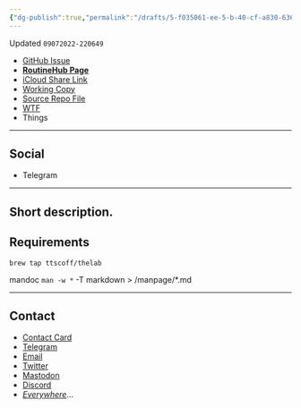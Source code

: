 ```yaml
---
{"dg-publish":true,"permalink":"/drafts/5-f035061-ee-5-b-40-cf-a830-636-b0-e9-faf-07/","dgHomeLink":true,"dgPassFrontmatter":false}
---
```


Updated `09072022-220649`

- [GitHub Issue](https://github.com/extratone/i/issues/)
- [**RoutineHub Page**](https://routinehub.co/shortcut/)
- [iCloud Share Link]()
- [Working Copy](working-copy://open?repo=i&path=shortcuts&mode=content)
- [Source Repo File](https://github.com/extratone/i/blob/main/shortcuts/.shortcut)
- [WTF](https://davidblue.wtf/drafts/5F035061-EE5B-40CF-A830-636B0E9FAF07.html)
- Things

---

## Social

- Telegram

---

## Short description.

## Requirements

`brew tap ttscoff/thelab`

mandoc `man -w *` -T markdown > /manpage/*.md

---

## Contact

- [Contact Card](https://davidblue.wtf/db.vcf)
- [Telegram](https://t.me/extratone)
- [Email](mailto:davidblue@extratone.com) 
- [Twitter](https://twitter.com/NeoYokel)
- [Mastodon](https://mastodon.social/@DavidBlue)
- [Discord](https://discord.gg/0b9KQUKP858b0iZF)
- [*Everywhere*](https://raindrop.io/davidblue/social-directory-21059174)...